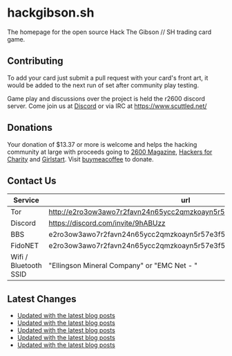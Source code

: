 # hackgibson.sh
The homepage for the open source Hack The Gibson // SH trading card game.


## Contributing

To add your card just submit a pull request with your card's front art, it would be added to the next run of set after community play testing.

Game play and discussions over the project is held the r2600 discord server. Come join us at [Discord](https://discord.com/invite/9hABUzz) or via IRC at https://www.scuttled.net/


## Donations

Your donation of $13.37 or more is welcome and helps the hacking community at large with proceeds going to [2600 Magazine](https://2600.com/), [Hackers for Charity](https://hackersforcharity.org) and [Girlstart](https://girlstart.org).  Visit [buymeacoffee](https://www.buymeacoffee.com/hackgibson.sh) to donate.


## Contact Us

Service | url
-|-
Tor | http://e2ro3ow3awo7r2favn24n65ycc2qmzkoayn5r57e3f56nvjwdcgg32ad.onion
Discord | https://discord.com/invite/9hABUzz
BBS | e2ro3ow3awo7r2favn24n65ycc2qmzkoayn5r57e3f56nvjwdcgg32ad.onion:23
FidoNET | e2ro3ow3awo7r2favn24n65ycc2qmzkoayn5r57e3f56nvjwdcgg32ad.onion:24554
Wifi / Bluetooth SSID | "Ellingson Mineral Company" or "EMC Net - <fidonet address>"

## Latest Changes
<!-- BLOG-POST-LIST:START -->
- [Updated with the latest blog posts](https://github.com/DFW2600/hackgibson.sh/commit/28bc8e0057b55c9a1af2066f8ec659f93b0f03b1)
- [Updated with the latest blog posts](https://github.com/DFW2600/hackgibson.sh/commit/b80261ac7a9298c763710cf99062bad8b82d6d41)
- [Updated with the latest blog posts](https://github.com/DFW2600/hackgibson.sh/commit/fbb863f32164a86f0cb8268c1669ee34b9bc2266)
- [Updated with the latest blog posts](https://github.com/DFW2600/hackgibson.sh/commit/ce56688eb307fc7eb8d699f1211c3b1909f5f2d0)
- [Updated with the latest blog posts](https://github.com/DFW2600/hackgibson.sh/commit/bf29517cf486aa43d5d911bd75353b855cc44b3b)
<!-- BLOG-POST-LIST:END -->
